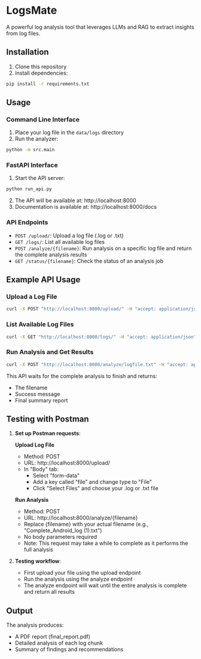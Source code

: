# LogsMate

A powerful log analysis tool that leverages LLMs and RAG to extract insights from log files.

## Installation

1. Clone this repository
2. Install dependencies:

```bash
pip install -r requirements.txt
```

## Usage

### Command Line Interface

1. Place your log file in the `data/logs` directory
2. Run the analyzer:

```bash
python -m src.main
```

### FastAPI Interface

1. Start the API server:

```bash
python run_api.py
```

2. The API will be available at: http://localhost:8000
3. Documentation is available at: http://localhost:8000/docs

### API Endpoints

- `POST /upload/`: Upload a log file (.log or .txt)
- `GET /logs/`: List all available log files
- `POST /analyze/{filename}`: Run analysis on a specific log file and return the complete analysis results
- `GET /status/{filename}`: Check the status of an analysis job

## Example API Usage

### Upload a Log File

```bash
curl -X POST "http://localhost:8000/upload/" -H "accept: application/json" -H "Content-Type: multipart/form-data" -F "file=@/path/to/your/logfile.txt"
```

### List Available Log Files

```bash
curl -X GET "http://localhost:8000/logs/" -H "accept: application/json"
```

### Run Analysis and Get Results

```bash
curl -X POST "http://localhost:8000/analyze/logfile.txt" -H "accept: application/json"
```

This API waits for the complete analysis to finish and returns:
- The filename
- Success message
- Final summary report

## Testing with Postman

1. **Set up Postman requests**:

   **Upload Log File**
   - Method: POST
   - URL: http://localhost:8000/upload/
   - In "Body" tab:
     - Select "form-data"
     - Add a key called "file" and change type to "File"
     - Click "Select Files" and choose your .log or .txt file

   **Run Analysis**
   - Method: POST
   - URL: http://localhost:8000/analyze/{filename}
   - Replace {filename} with your actual filename (e.g., "Complete_Android_log (1).txt")
   - No body parameters required
   - Note: This request may take a while to complete as it performs the full analysis

2. **Testing workflow**:
   - First upload your file using the upload endpoint
   - Run the analysis using the analyze endpoint
   - The analyze endpoint will wait until the entire analysis is complete and return all results

## Output

The analysis produces:
- A PDF report (final_report.pdf)
- Detailed analysis of each log chunk
- Summary of findings and recommendations 